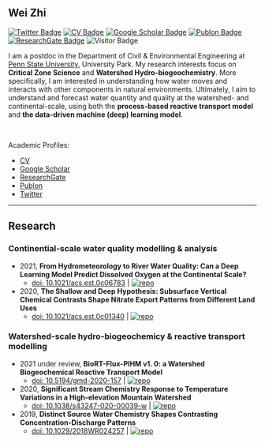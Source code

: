 ## Wei Zhi

[![Twitter Badge](https://img.shields.io/twitter/follow/WeiZhiWater?style=social)](https://twitter.com/WeiZhiWater)
[![CV Badge](https://img.shields.io/badge/My-CV-ff69b4)](https://drive.google.com/file/d/1mI0sUjJaModaYELef4ml_y2npa_izZno/view?usp=sharing)
[![Google Scholar Badge](https://img.shields.io/badge/Google-Scholar-orange)](https://scholar.google.com/citations?user=5bEiQqwAAAAJ&hl=en)
[![Publon Badge](https://img.shields.io/badge/My-Publon-blue)](https://publons.com/researcher/1432883/wei-zhi/)
[![ResearchGate Badge](https://img.shields.io/badge/My-ReserchGate-green)](https://www.researchgate.net/profile/Wei_Zhi6)
![Visitor Badge](https://visitor-badge.laobi.icu/badge?page_id=WeiZhiWater.WeiZhiWater)

I am a postdoc in the Department of Civil & Environmental Engineering at [Penn State University](https://www.psu.edu/), University Park. My research interests focus on **Critical Zone Science** and **Watershed Hydro-biogeochemistry**. More specifically, I am interested in understanding how water moves and interacts with other components in natural environments. Ultimately, I aim to understand and forecast water quantity and quality at the watershed- and continental-scale, using both the **process-based reactive transport model** and **the data-driven machine (deep) learning model**. 

<br/>

Academic Profiles:
- [CV](https://drive.google.com/file/d/1mI0sUjJaModaYELef4ml_y2npa_izZno/view?usp=sharing)
- [Google Scholar](https://scholar.google.com/citations?user=5bEiQqwAAAAJ&hl=en)
- [ResearchGate](https://www.researchgate.net/profile/Wei_Zhi6)
- [Publon](https://publons.com/researcher/1432883/wei-zhi/)
- [Twitter](https://twitter.com/WeiZhiWater)


---

## Research
### Continential-scale water quality modelling & analysis
- 2021, **From Hydrometeorology to River Water Quality: Can a Deep Learning Model Predict Dissolved Oxygen at the Continental Scale?** 
  * [doi: 10.1021/acs.est.0c06783](https://doi.org/10.1021/acs.est.0c06783) | [![repo](https://img.shields.io/badge/CAMELS_chem-dataset-green)](https://github.com/WeiZhiWater/CAMELS-Chem-DO-dataset)
- 2020, **The Shallow and Deep Hypothesis: Subsurface Vertical Chemical Contrasts Shape Nitrate Export Patterns from Different Land Uses**
  * [doi: 10.1021/acs.est.0c01340](https://doi.org/10.1021/acs.est.0c01340) | [![repo](https://img.shields.io/badge/short-summary-red)](https://github.com/WeiZhiWater/EST_Nitrate-Shallow-Deep-Hypothesis) 

### Watershed-scale hydro-biogeochemicy & reactive transport modelling
- 2021 under review, **BioRT-Flux-PIHM v1. 0: a Watershed Biogeochemical Reactive Transport Model**
  * [doi: 10.5194/gmd-2020-157](https://doi.org/10.5194/gmd-2020-157) | [![repo](https://img.shields.io/badge/short-summary-red)](https://github.com/WeiZhiWater/BioRT-Flux-PIHM)
- 2020, **Significant Stream Chemistry Response to Temperature Variations in a High-elevation Mountain Watershed**
  * [doi: 10.1038/s43247-020-00039-w](https://doi.org/10.1038/s43247-020-00039-w) | [![repo](https://img.shields.io/badge/short-summary-red)](https://github.com/WeiZhiWater/COMMSENV_Stream-Chemistry-Response)
- 2019, **Distinct Source Water Chemistry Shapes Contrasting Concentration‐Discharge Patterns**
  * [doi: 10.1029/2018WR024257](https://doi.org/10.1029/2018WR024257) | [![repo](https://img.shields.io/badge/short-summary-red)](https://github.com/WeiZhiWater/Distinct-Source-Water-Chemistry-Shapes-Contrasting-Concentration-Discharge-Patterns)
